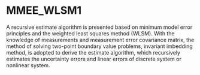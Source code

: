 # MMEE_WLSM1
A recursive estimate algorithm is presented based on minimum model error principles and the weighted least squares method (WLSM).
 With the knowledge of measurements and measurement error covariance matrix, the method of solving two-point boundary value problems,
 invariant imbedding method, is adopted to derive the estimate algorithm,
 which recursively estimates the uncertainty errors and linear errors of discrete system or nonlinear system.
